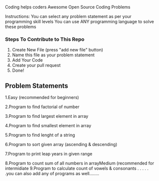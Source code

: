Coding helps coders
Awesome Open Source Coding Problems

Instructions:
You can select any problem statement as per your programming skill levels
You can use ANY programming language to solve these problems
### Steps To Contribute to This Repo

1. Create New File (press "add new file" button)
2. Name this file as your problem statement
3. Add Your Code
4. Create your pull request
5. Done!

## Problem Statements

1.Easy (recommended for beginners)

2.Program to find factorial of number

3.Program to find largest element in array

4.Program to find smallest element in array

5.Program to find lenght of a string

6.Program to sort given array (ascending & descending)

7.Program to print leap years in given range

8.Program to count sum of all numbers in arrayMedium (recommended for intermidiate 9.Program to calculate count of vowels & consonants
.
.
.
.
.
.you can also add any of programs as well........
